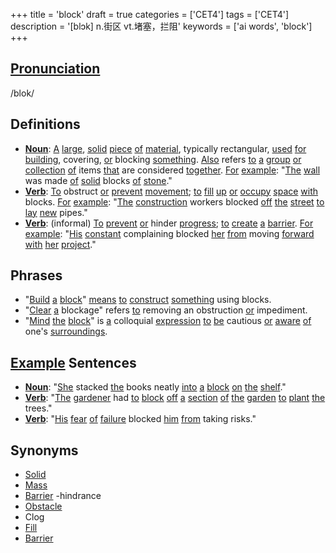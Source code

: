 +++
title = 'block'
draft = true
categories = ['CET4']
tags = ['CET4']
description = '[blɔk] n.街区 vt.堵塞，拦阻'
keywords = ['ai words', 'block']
+++

## [Pronunciation](/en/post/pronunciation/)
/blok/

## Definitions
- **[Noun](/en/post/noun/)**: [A](/en/post/a/) [large](/en/post/large/), [solid](/en/post/solid/) [piece](/en/post/piece/) [of](/en/post/of/) [material](/en/post/material/), typically rectangular, [used](/en/post/used/) [for](/en/post/for/) [building](/en/post/building/), covering, [or](/en/post/or/) blocking [something](/en/post/something/). [Also](/en/post/also/) refers [to](/en/post/to/) [a](/en/post/a/) [group](/en/post/group/) [or](/en/post/or/) [collection](/en/post/collection/) [of](/en/post/of/) items [that](/en/post/that/) are considered [together](/en/post/together/). [For](/en/post/for/) [example](/en/post/example/): "[The](/en/post/the/) [wall](/en/post/wall/) was made [of](/en/post/of/) [solid](/en/post/solid/) blocks [of](/en/post/of/) [stone](/en/post/stone/)."
- **[Verb](/en/post/verb/)**: [To](/en/post/to/) obstruct [or](/en/post/or/) [prevent](/en/post/prevent/) [movement](/en/post/movement/); [to](/en/post/to/) [fill](/en/post/fill/) [up](/en/post/up/) [or](/en/post/or/) [occupy](/en/post/occupy/) [space](/en/post/space/) [with](/en/post/with/) blocks. [For](/en/post/for/) [example](/en/post/example/): "[The](/en/post/the/) [construction](/en/post/construction/) workers blocked [off](/en/post/off/) [the](/en/post/the/) [street](/en/post/street/) [to](/en/post/to/) [lay](/en/post/lay/) [new](/en/post/new/) pipes."
- **[Verb](/en/post/verb/)**: (informal) [To](/en/post/to/) [prevent](/en/post/prevent/) [or](/en/post/or/) hinder [progress](/en/post/progress/); [to](/en/post/to/) [create](/en/post/create/) [a](/en/post/a/) [barrier](/en/post/barrier/). [For](/en/post/for/) [example](/en/post/example/): "[His](/en/post/his/) [constant](/en/post/constant/) complaining blocked [her](/en/post/her/) [from](/en/post/from/) moving [forward](/en/post/forward/) [with](/en/post/with/) [her](/en/post/her/) [project](/en/post/project/)."

## Phrases
- "[Build](/en/post/build/) [a](/en/post/a/) [block](/en/post/block/)" [means](/en/post/means/) [to](/en/post/to/) [construct](/en/post/construct/) [something](/en/post/something/) using blocks.
- "[Clear](/en/post/clear/) [a](/en/post/a/) blockage" refers [to](/en/post/to/) removing an obstruction [or](/en/post/or/) impediment.
- "[Mind](/en/post/mind/) [the](/en/post/the/) [block](/en/post/block/)" is [a](/en/post/a/) colloquial [expression](/en/post/expression/) [to](/en/post/to/) [be](/en/post/be/) cautious [or](/en/post/or/) [aware](/en/post/aware/) [of](/en/post/of/) one's [surroundings](/en/post/surroundings/).

## [Example](/en/post/example/) Sentences
- **[Noun](/en/post/noun/)**: "[She](/en/post/she/) stacked [the](/en/post/the/) books neatly [into](/en/post/into/) [a](/en/post/a/) [block](/en/post/block/) [on](/en/post/on/) [the](/en/post/the/) [shelf](/en/post/shelf/)."
- **[Verb](/en/post/verb/)**: "[The](/en/post/the/) [gardener](/en/post/gardener/) had [to](/en/post/to/) [block](/en/post/block/) [off](/en/post/off/) [a](/en/post/a/) [section](/en/post/section/) [of](/en/post/of/) [the](/en/post/the/) [garden](/en/post/garden/) [to](/en/post/to/) [plant](/en/post/plant/) [the](/en/post/the/) trees."
- **[Verb](/en/post/verb/)**: "[His](/en/post/his/) [fear](/en/post/fear/) [of](/en/post/of/) [failure](/en/post/failure/) blocked [him](/en/post/him/) [from](/en/post/from/) taking risks."

## Synonyms
- [Solid](/en/post/solid/)
- [Mass](/en/post/mass/)
- [Barrier](/en/post/barrier/)
-hindrance
- [Obstacle](/en/post/obstacle/)
- Clog
- [Fill](/en/post/fill/)
- [Barrier](/en/post/barrier/)
